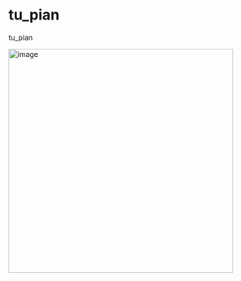 # tu_pian
tu_pian

<img width="441" alt="image" src="https://github.com/liupenggg/tu_pian/assets/42001947/8144351c-892e-4281-a918-5da4b907a036">
